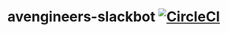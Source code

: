 # avengineers-slackbot [![CircleCI](https://circleci.com/gh/byuoitav/avengineers-slackbot.svg?style=svg)](https://circleci.com/gh/byuoitav/avengineers-slackbot)
